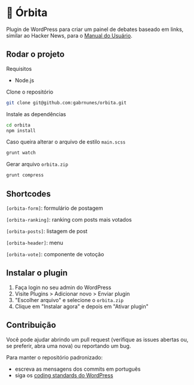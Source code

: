 # 🔭 Órbita

Plugin de WordPress para criar um painel de debates baseado em links, similar ao Hacker News, para o [Manual do Usuário](https://manualdousuario.net).

## Rodar o projeto

Requisitos
- Node.js

Clone o repositório

```bash
git clone git@github.com:gabrnunes/orbita.git
```

Instale as dependências

```bash
cd orbita
npm install
```

Caso queira alterar o arquivo de estilo `main.scss`

```bash
grunt watch
```

Gerar arquivo `orbita.zip`

```bash
grunt compress
```

## Shortcodes

`[orbita-form]`: formulário de postagem

`[orbita-ranking]`: ranking com posts mais votados

`[orbita-posts]`: listagem de post

`[orbita-header]`: menu

`[orbita-vote]`: componente de votoção

## Instalar o plugin

1. Faça login no seu admin do WordPress
2. Visite Plugins > Adicionar novo > Enviar plugin
3. "Escolher arquivo" e selecione o `orbita.zip`
4. Clique em "Instalar agora" e depois em "Ativar plugin"

## Contribuição

Você pode ajudar abrindo um pull request (verifique as issues abertas ou, se preferir, abra uma nova) ou reportando um bug.

Para manter o repositório padronizado:
- escreva as mensagens dos commits em português
- siga os [coding standards do WordPress](https://developer.wordpress.org/coding-standards/wordpress-coding-standards/)